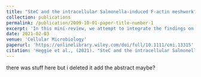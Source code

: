 ```yaml
---
title: "SteC and the intracellular Salmonella-induced F-actin meshwork"
collection: publications
permalink: /publication/2009-10-01-paper-title-number-1
excerpt: 'In this mini-review, we attempt to integrate the findings on the _Salmonella_ effector SteC and propose a more unified model to explain SCV-associated F-actin'
date: 2021-02-03
venue: 'Cellular Microbiology'
paperurl: 'https://onlinelibrary.wiley.com/doi/full/10.1111/cmi.13315'
citation: 'Heggie et al., (2021). "SteC and the intracellular Salmonella-induced F-actin meshwork"; <i>Cellular Microbiology<i>'
---
```


there was stuff here but i deleted it
  add the abstract maybe?
